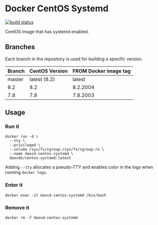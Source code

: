 # Docker CentOS Systemd

[![build status](https://img.shields.io/docker/cloud/build/daosdo/centos-systemd)](https://hub.docker.com/repository/docker/daosdo/centos-systemd)

CentOS image that has systemd enabled.

## Branches

Each branch in the repository is used for building a specific version.

| Branch | CentOS Version | FROM Docker image tag |
| ------ | -------------- | --------------------- |
| master | latest (8.2)   | latest                |
| 8.2    | 8.2            | 8.2.2004              |
| 7.8    | 7.8            | 7.8.2003              |

## Usage

### Run it

```
docker run -d \
  --tty \
  --privileged \
  --volume /sys/fs/cgroup:/sys/fs/cgroup:ro \
  --name daosd-centos-systemd \
  daosdo/centos-systemd:latest
```

Adding `--tty` allocates a pseudo-TTY and enables color in the logs when
running `docker logs`.

### Enter it

```
docker exec -it daosd-centos-systemd /bin/bash
```

### Remove it

```
docker rm -f daosd-centos-systemd
```
